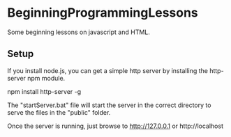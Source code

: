 # BeginningProgrammingLessons
Some beginning lessons on javascript and HTML.

## Setup ##

If you install node.js, you can get a simple http server by installing the http-server npm module.

npm install http-server -g

The "startServer.bat" file will start the server in the correct directory to serve the files in the "public" folder.

Once the server is running, just browse to http://127.0.0.1 or http://localhost

